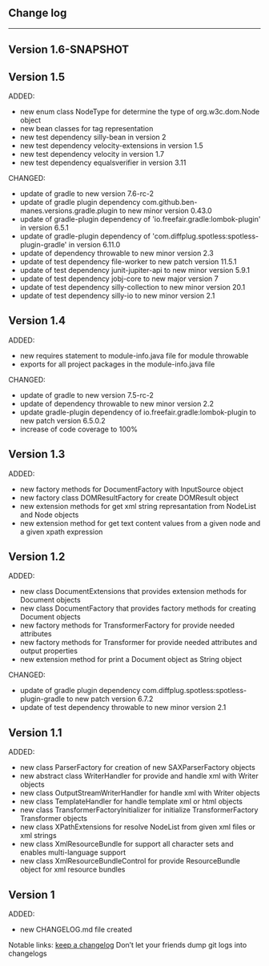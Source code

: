 ## Change log
----------------------

Version 1.6-SNAPSHOT
-------------



Version 1.5
-------------

ADDED:

- new enum class NodeType for determine the type of org.w3c.dom.Node object
- new bean classes for tag representation
- new test dependency silly-bean in version 2
- new test dependency velocity-extensions in version 1.5
- new test dependency velocity in version 1.7
- new test dependency equalsverifier in version 3.11

CHANGED:

- update of gradle to new version 7.6-rc-2
- update of gradle plugin dependency com.github.ben-manes.versions.gradle.plugin to new minor version 0.43.0
- update of gradle-plugin dependency of 'io.freefair.gradle:lombok-plugin' in version 6.5.1
- update of gradle-plugin dependency of 'com.diffplug.spotless:spotless-plugin-gradle' in version 6.11.0
- update of dependency throwable to new minor version 2.3
- update of test dependency file-worker to new patch version 11.5.1
- update of test dependency junit-jupiter-api to new minor version 5.9.1
- update of test dependency jobj-core to new major version 7
- update of test dependency silly-collection to new minor version 20.1
- update of test dependency silly-io to new minor version 2.1

Version 1.4
-------------

ADDED:

- new requires statement to module-info.java file for module throwable
- exports for all project packages in the module-info.java file

CHANGED:

- update of gradle to new version 7.5-rc-2
- update of dependency throwable to new minor version 2.2
- update gradle-plugin dependency of io.freefair.gradle:lombok-plugin to new patch version 6.5.0.2
- increase of code coverage to 100%

Version 1.3
-------------

ADDED:

- new factory methods for DocumentFactory with InputSource object
- new factory class DOMResultFactory for create DOMResult object
- new extension methods for get xml string represantation from NodeList and Node objects
- new extension method for get text content values from a given node and a given xpath expression

Version 1.2
-------------

ADDED:

- new class DocumentExtensions that provides extension methods for Document objects
- new class DocumentFactory that provides factory methods for creating Document objects
- new factory methods for TransformerFactory for provide needed attributes
- new factory methods for Transformer for provide needed attributes and output properties
- new extension method for print a Document object as String object

CHANGED:

- update of gradle plugin dependency com.diffplug.spotless:spotless-plugin-gradle to new patch version 6.7.2
- update of test dependency throwable to new minor version 2.1

Version 1.1
-------------

ADDED:

- new class ParserFactory for creation of new SAXParserFactory objects
- new abstract class WriterHandler for provide and handle xml with Writer objects
- new class OutputStreamWriterHandler for handle xml with Writer objects
- new class TemplateHandler for handle template xml or html objects
- new class TransformerFactoryInitializer for initialize TransformerFactory Transformer objects
- new class XPathExtensions for resolve NodeList from given xml files or xml strings
- new class XmlResourceBundle for support all character sets and enables multi-language support
- new class XmlResourceBundleControl for provide ResourceBundle object for xml resource bundles

Version 1
-------------

ADDED:

- new CHANGELOG.md file created

Notable links:
[keep a changelog](http://keepachangelog.com/en/1.0.0/) Don’t let your friends dump git logs into changelogs
